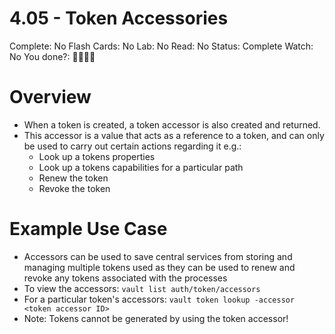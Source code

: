 # 4.05 - Token Accessories

Complete: No
Flash Cards: No
Lab: No
Read: No
Status: Complete
Watch: No
You done?: 🌚🌚🌚🌚

# Overview

- When a token is created, a token accessor is also created and returned.
- This accessor is a value that acts as a reference to a token, and can only be used to carry out certain actions regarding it e.g.:
  - Look up a tokens properties
  - Look up a tokens capabilities for a particular path
  - Renew the token
  - Revoke the token

# Example Use Case

- Accessors can be used to save central services from storing and managing multiple tokens used as they can be used to renew and revoke any tokens associated with the processes
- To view the accessors: `vault list auth/token/accessors`
- For a particular token's accessors: `vault token lookup -accessor <token accessor ID>`
- Note: Tokens cannot be generated by using the token accessor!
